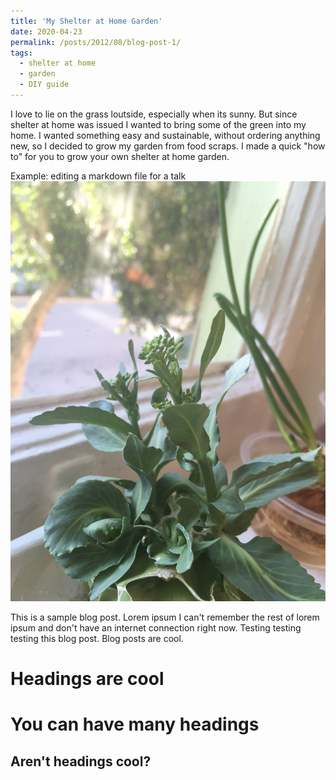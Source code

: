 ```yaml
---
title: 'My Shelter at Home Garden'
date: 2020-04-23
permalink: /posts/2012/08/blog-post-1/
tags:
  - shelter at home
  - garden
  - DIY guide
---
```


I love to lie on the grass loutside, especially when its sunny. But since shelter at home was issued I wanted to bring some of the green into my home. I wanted something easy and sustainable, without ordering anything new, so I decided to grow my garden from food scraps. I made a quick "how to" for you to grow your own shelter at home garden.  

Example: editing a markdown file for a talk
![Editing a markdown file for a talk](/images/blog1.png)

This is a sample blog post. Lorem ipsum I can't remember the rest of lorem ipsum and don't have an internet connection right now. Testing testing testing this blog post. Blog posts are cool.

Headings are cool
======

You can have many headings
======

Aren't headings cool?
------
